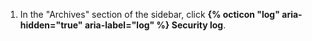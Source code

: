 1. In the "Archives" section of the sidebar, click **{% octicon "log" aria-hidden="true" aria-label="log" %} Security log**.
